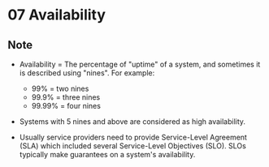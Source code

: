 # 07 Availability

## Note
- Availability = The percentage of "uptime" of a system, and sometimes it is described using "nines". For example:
    - 99% = two nines
    - 99.9% = three nines
    - 99.99% = four nines

- Systems with 5 nines and above are considered as high availability.

- Usually service providers need to provide Service-Level Agreement (SLA) which included several Service-Level Objectives (SLO). SLOs typically make guarantees on a system's availability.
